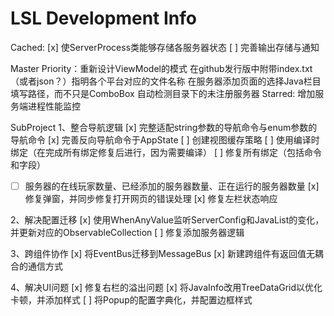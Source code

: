 ﻿# LSL Development Info
Cached:
[x] 使ServerProcess类能够存储各服务器状态
[ ] 完善输出存储与通知

Master Priority：重新设计ViewModel的模式
在github发行版中附带index.txt（或者json？）指明各个平台对应的文件名称
在服务器添加页面的选择Java栏目填写路径，而不只是ComboBox
自动检测目录下的未注册服务器
Starred: 增加服务端进程性能监控

SubProject
1、整合导航逻辑
[x] 完整适配string参数的导航命令与enum参数的导航命令
[x] 完善反向导航命令于AppState
[ ] 创建视图缓存策略
[ ] 使用编译时绑定（在完成所有绑定修复后进行，因为需要编译）
[ ] 修复所有绑定（包括命令和字段）
 - [ ] 服务器的在线玩家数量、已经添加的服务器数量、正在运行的服务器数量
[x] 修复弹窗，并同步修复打开网页的错误处理
[x] 修复左栏状态响应

2、解决配置迁移
[x] 使用WhenAnyValue监听ServerConfig和JavaList的变化，并更新对应的ObservableCollection
[ ] 修复添加服务器逻辑

3、跨组件协作
[x] 将EventBus迁移到MessageBus
[x] 新建跨组件有返回值无耦合的通信方式

4、解决UI问题
[x] 修复右栏的溢出问题
[x] 将JavaInfo改用TreeDataGrid以优化卡顿，并添加样式
[ ] 将Popup的配置字典化，并配置边框样式
